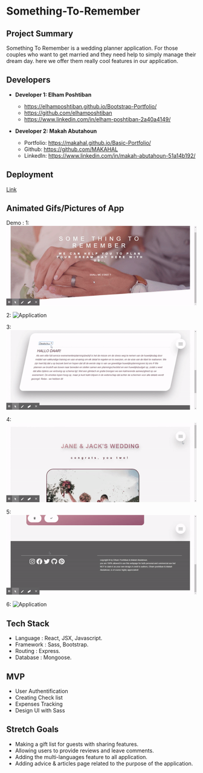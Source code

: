 # Something-To-Remember

## Project Summary

Something To Remember is a wedding planner application. For those couples who want to get married and they need help to simply manage their dream day. here we offer them really cool features in our application.  
## Developers

- **Developer 1: Elham Poshtiban**
  - https://elhamposhtiban.github.io/Bootstrap-Portfolio/
  - https://github.com/elhamposhtiban
  - https://www.linkedin.com/in/elham-poshtiban-2a40a4149/

- **Developer 2: Makah Abutahoun**
  - Portfolio: https://makahal.github.io/Basic-Portfolio/
  - Github: https://github.com/MAKAHAL
  - LinkedIn: https://www.linkedin.com/in/makah-abutahoun-51a14b192/

## Deployment   

 [Link](https://some-thing-to-remember.herokuapp.com/)   

## Animated Gifs/Pictures of App
Demo : 
 1:  ![Application](/client/src/assets/2.gif)

 2:  ![Application](/client/src/assets/3.gif)

 3:  ![Application](/client/src/assets/4.gif)

 4:  ![Application](/client/src/assets/5.gif)

 5:  ![Application](/client/src/assets/6.gif)

 6:  ![Application](/client/src/assets/7.gif)



## Tech Stack
-	Language : React, JSX, Javascript.  
-	Framework : Sass, Bootstrap.
-	Routing : Express.
-	Database : Mongoose.

## MVP
-	User Authentification   
-	Creating Check list 
-	Expenses Tracking  
-	Design UI with Sass 


## Stretch Goals
-	Making a gift list for guests with sharing features.
-	Allowing users to provide reviews and leave comments.
-	Adding the multi-languages feature to all application.    
-	Adding advice & articles page related to the purpose of the application.





